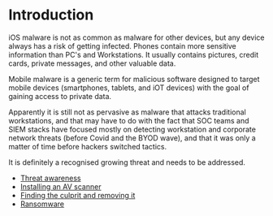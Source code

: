 # Introduction

iOS malware is not as common as malware for other devices, but any device always has a risk of getting infected. Phones contain more sensitive information than PC's and Workstations. It usually contains pictures, credit cards, private messages, and other valuable data. 

Mobile malware is a generic term for malicious software designed to target mobile devices (smartphones, tablets, and iOT devices) with the goal of gaining access to private data.

Apparently it is still not as pervasive as malware that attacks traditional workstations, and that may have to do with the fact that SOC teams and SIEM stacks have focused mostly on detecting workstation and corporate network threats (before Covid and the BYOD wave), and that it was only a matter of time before hackers switched tactics.

It is definitely a recognised growing threat and needs to be addressed.

* [Threat awareness](../opsec/threats.md)
* [Installing an AV scanner](scanner.md)
* [Finding the culprit and removing it](clean-machine.md)
* [Ransomware](ransomware.md)

